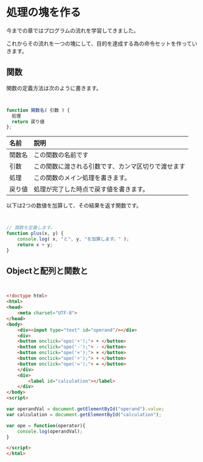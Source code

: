# 処理の塊を作る

今までの章ではプログラムの流れを学習してきました。

これからその流れを一つの塊にして、目的を達成する為の命令セットを作っていきます。

## 関数

関数の定義方法は次のように書きます。

```javascript


function 関数名( 引数 ) { 
  処理
  return 戻り値
};

```

| 名前 | 説明 |
|:--|:--|
| 関数名 | この関数の名前です |
| 引数  | この関数に渡される引数です、カンマ区切りで渡せます |
| 処理  | この関数のメイン処理を書きます。|
| 戻り値 | 処理が完了した時点で戻す値を書きます。 |


以下は2つの数値を加算して、その結果を返す関数です。

```javascript


// 関数を定義します。
function plus(x, y) {
	console.log( x, "と", y, "を加算します。" );
	return x + y;
}

```



## Objectと配列と関数と


```html


<!doctype html>
<html>
<head>
	<meta charset="UTF-8">
</head>
<body>
    <div><input type="text" id="operand"/></div>
	<div>
	<button onclick="ope('+');"> + </button>
	<button onclick="ope('-');"> - </button>
	<button onclick="ope('×');"> × </button>
	<button onclick="ope('÷');"> ÷ </button>
	<button onclick="ope('=');"> = </button>
    </div>
    <div>
    	<label id="calculation"></label>
    </div>
</body>
<script>

var operandVal = document.getElementById("operand").value;
var calculation = document.getElementById("calculation");

var ope = function(operator){
	console.log(operandVal);
}

</script>
</html>

```
